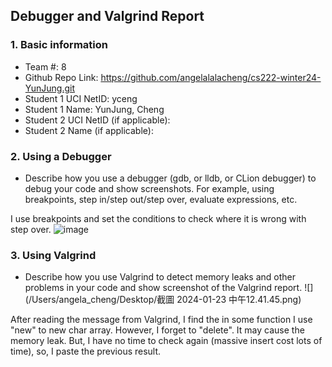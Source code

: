 ## Debugger and Valgrind Report

### 1. Basic information
 - Team #: 8
 - Github Repo Link: https://github.com/angelalalacheng/cs222-winter24-YunJung.git
 - Student 1 UCI NetID: yceng
 - Student 1 Name: YunJung, Cheng
 - Student 2 UCI NetID (if applicable):
 - Student 2 Name (if applicable):


### 2. Using a Debugger
- Describe how you use a debugger (gdb, or lldb, or CLion debugger) to debug your code and show screenshots. 
For example, using breakpoints, step in/step out/step over, evaluate expressions, etc.

I use breakpoints and set the conditions to check where it is wrong with step over.
![image](https://github.com/angelalalacheng/cs222-winter24-YunJung/blob/main/report/reportImage/p3_debugger.png)

### 3. Using Valgrind
- Describe how you use Valgrind to detect memory leaks and other problems in your code and show screenshot of the Valgrind report.
![](/Users/angela_cheng/Desktop/截圖 2024-01-23 中午12.41.45.png)

After reading the message from Valgrind, I find the in some function I use "new" to new char array.
However, I forget to "delete". It may cause the memory leak.
But, I have no time to check again (massive insert cost lots of time), so, I paste the previous result. 
